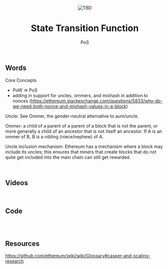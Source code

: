 <div align="center">
    <p align="center">
        <img src="TBD" alt="TBD">  
    </p>
    <h1 align="center">
        State Transition Function
    </h1>
    <p align="center">
        PoS
    </p>
</div>
<br>

## Words

Core Concepts
- PoW => PoS
- adding in support for uncles, ommers, and mixhash in addition to nonces (https://ethereum.stackexchange.com/questions/5833/why-do-we-need-both-nonce-and-mixhash-values-in-a-block) 

Uncle: See Ommer, the gender-neutral alternative to aunt/uncle.

Ommer: a child of a parent of a parent of a block that is not the parent, or more generally a child of an ancestor that is not itself an ancestor. If A is an ommer of B, B is a nibling (niece/nephew) of A.

Uncle inclusion mechanism: Ethereum has a mechanism where a block may include its uncles; this ensures that miners that create blocks that do not quite get included into the main chain can still get rewarded.

<br>

## Videos


<br>

## Code

```rust

```

<br>

## Resources

https://github.com/ethereum/wiki/wiki/Glossary#casper-and-scaling-research

<br>
